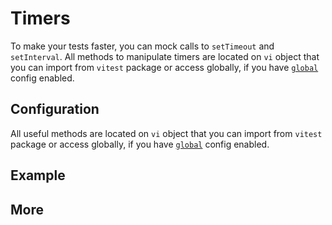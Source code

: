 # Timers

To make your tests faster, you can mock calls to `setTimeout` and `setInterval`. All methods to manipulate timers are located on `vi` object that you can import from `vitest` package or access globally, if you have [`global`](/config/#global) config enabled.

## Configuration
All useful methods are located on `vi` object that you can import from `vitest` package or access globally, if you have [`global`](/config/#global) config enabled.

## Example


## More
